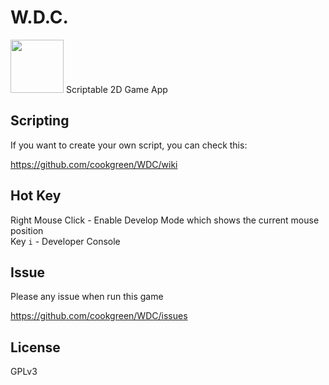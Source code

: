 # W.D.C.
<img src="https://media.moddb.com/images/members/4/3399/3398047/logo.4.png" width="85" />
Scriptable 2D Game App

## Scripting
If you want to create your own script, you can check this:  

https://github.com/cookgreen/WDC/wiki

## Hot Key
Right Mouse Click - Enable Develop Mode which shows the current mouse position  
Key `i` - Developer Console  

## Issue  
Please any issue when run this game  
  
https://github.com/cookgreen/WDC/issues

## License
GPLv3
